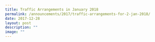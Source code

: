 ```yaml
---
title: Traffic Arrangements in January 2018
permalink: /announcements/2017/traffic-arrangements-for-2-jan-2018/
date: 2017-12-28
layout: post
description: ""
image: ""
---
```

